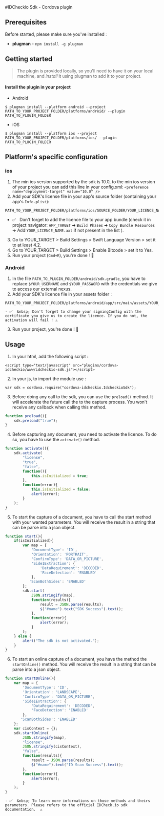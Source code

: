 #IDCheckio Sdk - Cordova plugin

## Prerequisites
Before started, please make sure you've installed :
- **plugman** - `npm install -g plugman`

## Getting started

> The plugin is provided locally, so you'll need to have it on your local machine, and *install* it using plugman to add it to your project.

#### Install the plugin in your project
- Android
```shell
$ plugman install --platform android --project PATH_TO_YOUR_PROJECT_FOLDER/platforms/android/ --plugin PATH_TO_PLUGIN_FOLDER
```

- iOS
```shell
$ plugman install --platform ios --project PATH_TO_YOUR_PROJECT_FOLDER/platforms/ios/ --plugin PATH_TO_PLUGIN_FOLDER
```

## Platform's specific configuration

### ios

1. The min ios version supported by the sdk is 10.0, to the min ios version of your project you can add this line in your config.xml: `<preference name="deployment-target" value="10.0" />`
2. Add your SDK's license file in your app's source folder (containing your app's `Info.plist`):
```
PATH_TO_YOUR_PROJECT_FOLDER/platforms/ios/SOURCE_FOLDER/YOUR_LICENCE_NAME.axt
```
- ✅ &nbsp; Don't forget to add the licence file to your app bundle (check it in project navigator: `APP_TARGET` ➜ `Build Phases` ➜ `Copy Bundle Resources` ➜ Add `YOUR_LICENCE_NAME.axt` if not present in the list ).
3. Go to YOUR_TARGET > Build Settings > Swift Language Version > set it to at least 4.2.
4. Go to YOUR_TARGET > Build Settings > Enable Bitcode > set it to Yes.
5. Run your project (`Cmd+R`), you're done ! 🎉

### Android

1. In the file `PATH_TO_PLUGIN_FOLDER/android/sdk.gradle`, you have to replace `$YOUR_USERNAME` and `$YOUR_PASSWORD` with the credentials we give to access our external nexus.
2. Add your SDK's licence file in your assets folder :
```
PATH_TO_YOUR_PROJECT_FOLDER/platforms/android/app/src/main/assets/YOUR_LICENCE_NAME.axt
```
    - ✅  &nbsp; Don't forget to change your signingConfig with the certificate you give us to create the licence. If you do not, the activation will fail ! ⚠️
3. Run your project, you're done ! 🎉

## Usage

1. In your html, add the following script :
```
<script type="text/javascript" src="plugins/cordova-idcheckio/www/idcheckio-sdk.js"></script>
```
2. In your js, to import the module use :
```
var sdk = cordova.require("cordova-idcheckio.IdcheckioSdk");
```
3. Before doing any call to the sdk, you can use the `preload()` method. It will accelerate the future call the to the capture process. You won't receive any callback when calling this method.
```javascript
function preload(){
    sdk.preload("true");
}
```
4. Before capturing any document, you need to activate the licence. To do so, you have to use the `activate()` method.
```javascript
function activate(){
    sdk.activate(
        "license",
        "true",
        "false",
        function(){
            this.isInitialized = true;
        },
        function(error){
            this.isInitialized = false;
            alert(error);
        }
    );
}
```
5. To start the capture of a document, you have to call the start method with your wanted parameters. You will receive the result in a string that can be parse into a json object.
```javascript
function start(){
    if(isInitialized){
        var map = {
            'DocumentType': 'ID',
            'Orientation': 'PORTRAIT',
            'ConfirmType': 'DATA_OR_PICTURE',
            'Side1Extraction': {
                'DataRequirement': 'DECODED',
                'FaceDetection': 'ENABLED'
            },
           'ScanBothSides': 'ENABLED'
        };
        sdk.start(
            JSON.stringify(map),
            function(results){
                result = JSON.parse(results);
                $("#name").text("SDK Success").text();
            },
            function(error){
                alert(error);
            }
        );
    } else {
        alert("The sdk is not activated.");
    }
}
```
6. To start an online capture of a document, you have the method the `startOnline()` method. You will receive the result in a string that can be parse into a json object.
```javascript
function startOnline(){
    var map = {
        'DocumentType': 'ID',
        'Orientation': 'LANDSCAPE',
        'ConfirmType': 'DATA_OR_PICTURE',
        'Side1Extraction': {
            'DataRequirement': 'DECODED',
            'FaceDetection': 'ENABLED'
        },
       'ScanBothSides': 'ENABLED'
    };
    var cisContext = {};
    sdk.startOnline(
        JSON.stringify(map),
        "license",
        JSON.stringify(cisContext),
        "false",
        function(results){
            result = JSON.parse(results);
            $("#name").text("ID Scan Success").text();
        },
        function(error){
            alert(error);
        }
    );
}
```    
    - ✅  &nbsp; To learn more informations on those methods and theirs parameters. Please refers to the official IDCheck.io sdk documentation.  ⚠️
